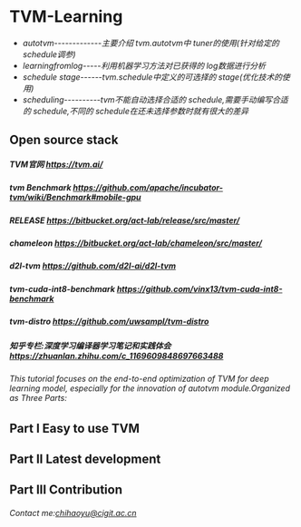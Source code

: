 # TVM-Learning

- *autotvm-------------主要介绍 tvm.autotvm中 tuner的使用(针对给定的schedule调参)*
- *learningfromlog-----利用机器学习方法对已获得的 log数据进行分析*
- *schedule stage------tvm.schedule中定义的可选择的 stage(优化技术的使用)*
- *scheduling----------tvm不能自动选择合适的 schedule,需要手动编写合适的 schedule,不同的 schedule在还未选择参数时就有很大的差异*

## Open source stack
##### TVM官网 https://tvm.ai/
##### tvm Benchmark https://github.com/apache/incubator-tvm/wiki/Benchmark#mobile-gpu
##### RELEASE https://bitbucket.org/act-lab/release/src/master/
##### chameleon https://bitbucket.org/act-lab/chameleon/src/master/
##### d2l-tvm https://github.com/d2l-ai/d2l-tvm
##### tvm-cuda-int8-benchmark https://github.com/vinx13/tvm-cuda-int8-benchmark
##### tvm-distro https://github.com/uwsampl/tvm-distro
##### 知乎专栏:深度学习编译器学习笔记和实践体会 https://zhuanlan.zhihu.com/c_1169609848697663488
###### This tutorial focuses on the end-to-end optimization of TVM for deep learning model, especially for the innovation of autotvm module.Organized as Three Parts:
## Part I Easy to use TVM


## Part II  Latest development


## Part III  Contribution

###### Contact me:chihaoyu@cigit.ac.cn
